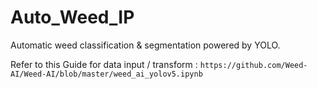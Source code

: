 # Auto_Weed_IP

Automatic weed classification & segmentation powered by YOLO. 

Refer to this Guide for data input / transform : `https://github.com/Weed-AI/Weed-AI/blob/master/weed_ai_yolov5.ipynb`
